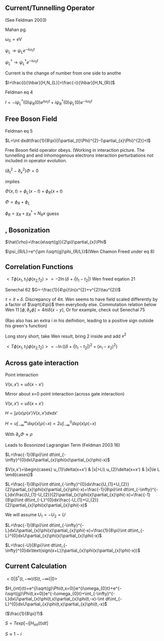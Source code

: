 Current/Tunnelling Operator
---------------------------

(See Feldman 2003)

Mahan pg.

$\omega_{0}=eV$

$\psi_{L}\rightarrow\psi_{L}e^{-i\omega_{0}t}$

$\psi_{L}^{\dagger}\rightarrow\psi_{L}^{\dagger}e^{-i\omega_{0}t}$

Current is the change of number from one side to anothe

$I=\frac{i}{\hbar}[H,N_{L}]=\frac{-i}{\hbar}[H,N_{R}]$

Feldman eq 4

$I=-i\psi_{L}^{\dagger}(0)\psi_{R}(0)e^{i\omega_{0}t}+i\psi_{R}^{\dagger}(0)\psi_{L}(0)e^{-i\omega_{0}t}$

Free Boson Field
----------------

Feldman eq 5

$L=\int dxdt\frac{1}{8\pi}[(\partial_{t}\Phi)^{2}-(\partial_{x}\Phi)^{2}]+I$

Free Boson field operator obeys. (Working in interaction picture. The
tunnelling and and inhomogenous electrons interaction perturbations not
included in operator evolution.

$(\partial_{t}^{2}-\partial_{x}^{2})\Phi=0$

implies

$\Phi(x,t)=\phi_{L}(x-t)+\phi_{R}(x+t)$

$\Phi=\phi_{R}+\phi_{L}$

$\phi_{R}=\chi_{R}+\chi_{R}^{\dagger}+N_{R}x$ guess

, Bosonization
--------------

$\hat{\rho}=\frac{e\sqrt{g}}{2\pi}\partial_{x}\Phi$

$\psi_{R/L}=e^{\pm i\sqrt{g}\phi_{R/L}}$(Wen Chamon Freed under eq 8)

Correlation Functions
---------------------

$<T\phi(x_{1},t_{1})\phi(x_{2,}t_{2})>=-2\ln(\delta+i|t_{1}-t_{2}|)$ Wen
freed eqation 21

Senechal 62 $G=-\frac{1}{4\pi}\ln(x^{2}+v^{2}\tau^{2})$

$\tau=it+\delta$. Discrepancy of $4\pi$. Wen seems to have field scaled
differently by a factor of $\sqrt{4\pi}$ then everybody else.
Commutation relation below Wen 11
$[\phi,\partial_{x}\phi]=4\pi i\delta(x-y)$, Or for example, check out
Senechal 75

(Rao also has an extra i in his deifnition, leading to a positive sign
outside his green's function)

Long story short, take Wen result, bring 2 inside and add $x^{2}$

$<T\phi(x_{1},t_{1})\phi(x_{2,}t_{2})>=-\ln((\delta+i|t_{1}-t_{2}|)^{2}+(x_{1}-x_{2})^{2})$

Across gate interaction
-----------------------

Point interaction

$V(x,x')=u\delta(x-x')$

Mirror about x=0 point interaction (across gate interaction)

$V(x,x')=u\delta(x+x')$

$H=\int\rho(x)\rho(x')V(x,x')dxdx'$

$H=u\int_{-\infty}^{\infty}dx\rho(x)\rho(-x)=2u\int_{-\infty}^{0}dx\rho(x)\rho(-x)$

With $\partial_{x}\Phi\approx\rho$

Leads to Bosonized Lagrangian Term (Feldman 2003 16)

$L=\frac{-1}{8\pi}\int dt\int_{-\infty}^{0}dxU\partial_{x}\phi(x)\partial_{x}\phi(-x)$

$V(x,x')=\begin{cases}
u_{1}\delta(x+x') & |x|>L\\
u_{2}\delta(x+x') & |x|\le L
\end{cases}$

$L=\frac{-1}{8\pi}\int dt\int_{-\infty}^{0}dx\frac{U_{1}+U_{2}}{2}\partial_{x}\phi(x)\partial_{x}\phi(-x)+\frac{-1}{8\pi}\int dt\int_{-\infty}^{-L}dx\frac{U_{1}-U_{2}}{2}\partial_{x}\phi(x)\partial_{x}\phi(-x)+\frac{-1}{8\pi}\int dt\int_{-L}^{0}dx\frac{-U_{1}+U_{2}}{2}\partial_{x}\phi(x)\partial_{x}\phi(-x)$

We will assume $U_{1}=-U_{2}=U$

$L=\frac{-1}{8\pi}\int dt\int_{-\infty}^{-L}dxU\partial_{x}\phi(x)\partial_{x}\phi(-x)+\frac{1}{8\pi}\int dt\int_{-L}^{0}dxU\partial_{x}\phi(x)\partial_{x}\phi(-x)$

$L=\frac{-U}{8\pi}\int dt\int_{-\infty}^{0}dx\text{sign(x+L)}\partial_{x}\phi(x)\partial_{x}\phi(-x))$

Current Calculation
-------------------

$<0|S^{\dagger}(t,-\infty)IS(t,-\infty)|0>$

$H_{int}(t)=e^{i\sqrt{g}\Phi(t,x=0)}e^{i\omega_{0}t}+e^{-i\sqrt{g}\Phi(t,x=0)}e^{-i\omega_{0}t}+\int_{-\infty}^{-L}dxU\partial_{x}\phi(t,x)\partial_{x}\phi(t,-x)-\int dt\int_{-L}^{0}dxU\partial_{x}\phi(t,x)\partial_{x}\phi(t,-x)$

($\frac{1}{8\pi}?)$

$S=Texp[-i\int H_{int}(t)dt]$

$S\approx1-i$
